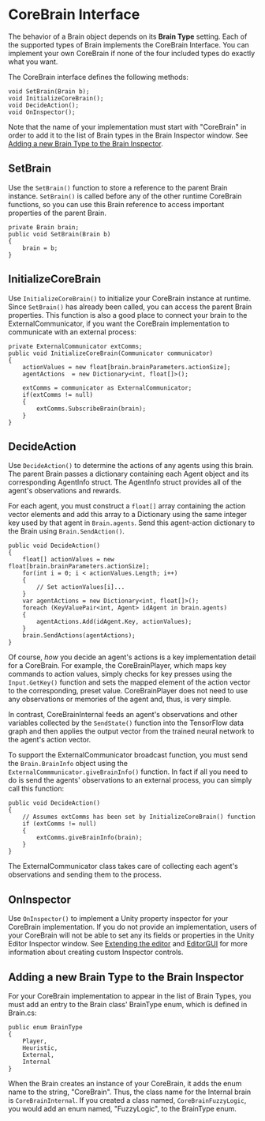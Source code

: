 # CoreBrain Interface

The behavior of a Brain object depends on its **Brain Type** setting. Each of the supported types of Brain implements the CoreBrain Interface. You can implement your own CoreBrain if none of the four included types do exactly what you want.

The CoreBrain interface defines the following methods:

    void SetBrain(Brain b);
    void InitializeCoreBrain();
    void DecideAction();
    void OnInspector();

Note that the name of your implementation must start with "CoreBrain" in order to add it to the list of Brain types in the Brain Inspector window. See [Adding a new Brain Type to the Brain Inspector](#adding-a-new-brain-type-to-the-brain-inspector).

## SetBrain

Use the `SetBrain()` function to store a reference to the parent Brain instance. `SetBrain()` is called before any of the other runtime CoreBrain functions, so you can use this Brain reference to access important properties of the parent Brain.

    private Brain brain;
    public void SetBrain(Brain b)
    {
        brain = b;
    }

## InitializeCoreBrain

Use `InitializeCoreBrain()` to initialize your CoreBrain instance at runtime. Since `SetBrain()` has already been called, you can access the parent Brain properties. This function is also a good place to connect your brain to the ExternalCommunicator, if you want the CoreBrain implementation to communicate with an external process:

    private ExternalCommunicator extComms;
    public void InitializeCoreBrain(Communicator communicator)
    {
        actionValues = new float[brain.brainParameters.actionSize];
        agentActions  = new Dictionary<int, float[]>();
    
        extComms = communicator as ExternalCommunicator;
        if(extComms != null)
        {
            extComms.SubscribeBrain(brain);
        }
    }


## DecideAction

Use `DecideAction()` to determine the actions of any agents using this brain. The parent Brain passes a dictionary containing each Agent object and its corresponding AgentInfo struct. The AgentInfo struct provides all of the  agent's observations and rewards.

For each agent, you must construct a `float[]` array containing the action vector elements and add this array to a Dictionary using the same integer key used by that agent in `Brain.agents`. Send this agent-action dictionary to the Brain using `Brain.SendAction()`.

    public void DecideAction()
    {
        float[] actionValues = new float[brain.brainParameters.actionSize];
        for(int i = 0; i < actionValues.Length; i++)
        {
            // Set actionValues[i]...
        }
        var agentActions = new Dictionary<int, float[]>();
        foreach (KeyValuePair<int, Agent> idAgent in brain.agents)
        {
            agentActions.Add(idAgent.Key, actionValues);
        }
        brain.SendActions(agentActions);
    }

Of course, _how_ you decide an agent's actions is a key implementation detail for a CoreBrain. For example, the CoreBrainPlayer, which maps key commands to action values, simply checks for key presses using the `Input.GetKey()` function and sets the mapped element of the action vector to the corresponding, preset value. CoreBrainPlayer does not need to use any observations or memories of the agent and, thus, is very simple.

In contrast, CoreBrainInternal feeds an agent's observations and other variables collected by the `SendState()` function into the TensorFlow data graph and then applies the output vector from the trained neural network to the agent's action vector.

To support the ExternalCommunicator broadcast function, you must send the `Brain.BrainInfo` object using the `ExternalCommmunicator.giveBrainInfo()` function. In fact if all you need to do is send the agents' observations to an external process, you can simply call this function:

    public void DecideAction()
    {
        // Assumes extComms has been set by InitializeCoreBrain() function
        if (extComms != null)
        {
            extComms.giveBrainInfo(brain);
        }
    }

The ExternalCommunicator class takes care of collecting each agent's observations and sending them to the process.

## OnInspector

Use `OnInspector()` to implement a Unity property inspector for your CoreBrain implementation. If you do not provide an implementation, users of your CoreBrain will not be able to set any its fields or properties in the Unity Editor Inspector window. See [Extending the editor](https://docs.unity3d.com/Manual/ExtendingTheEditor.html) and [EditorGUI](https://docs.unity3d.com/ScriptReference/EditorGUI.html) for more information about creating custom Inspector controls.

## Adding a new Brain Type to the Brain Inspector

For your CoreBrain implementation to appear in the list of Brain Types, you must add an entry to the Brain class' BrainType enum, which is defined in Brain.cs:

    public enum BrainType
    {
        Player,
        Heuristic,
        External,
        Internal
    }

When the Brain creates an instance of your CoreBrain, it adds the enum name to the string, "CoreBrain". Thus, the class name for the Internal brain is `CoreBrainInternal`. If you created a class named, `CoreBrainFuzzyLogic`, you would add an enum named, "FuzzyLogic", to the BrainType enum.

<!--
## Example CoreBrain implementation

Once you have determined that the existing CoreBrain implementations do not fill your needs, you can implement your own. Use `SendState()` to collect the observations from your agents and store them for use in `DecideAction()`.
-->